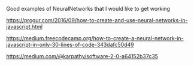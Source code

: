 Good examples of NeuralNetworks that I would like to get working


https://progur.com/2016/09/how-to-create-and-use-neural-networks-in-javascript.html



https://medium.freecodecamp.org/how-to-create-a-neural-network-in-javascript-in-only-30-lines-of-code-343dafc50d49



https://medium.com/@karpathy/software-2-0-a64152b37c35
